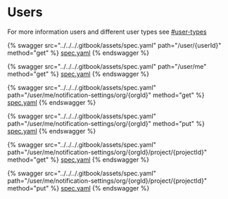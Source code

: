 # Users

For more information users and different user types see [#user-types](../../../snyk-admin/#user-types "mention")

{% swagger src="../../../.gitbook/assets/spec.yaml" path="/user/{userId}" method="get" %}
[spec.yaml](../../../.gitbook/assets/spec.yaml)
{% endswagger %}

{% swagger src="../../../.gitbook/assets/spec.yaml" path="/user/me" method="get" %}
[spec.yaml](../../../.gitbook/assets/spec.yaml)
{% endswagger %}

{% swagger src="../../../.gitbook/assets/spec.yaml" path="/user/me/notification-settings/org/{orgId}" method="get" %}
[spec.yaml](../../../.gitbook/assets/spec.yaml)
{% endswagger %}

{% swagger src="../../../.gitbook/assets/spec.yaml" path="/user/me/notification-settings/org/{orgId}" method="put" %}
[spec.yaml](../../../.gitbook/assets/spec.yaml)
{% endswagger %}

{% swagger src="../../../.gitbook/assets/spec.yaml" path="/user/me/notification-settings/org/{orgId}/project/{projectId}" method="get" %}
[spec.yaml](../../../.gitbook/assets/spec.yaml)
{% endswagger %}

{% swagger src="../../../.gitbook/assets/spec.yaml" path="/user/me/notification-settings/org/{orgId}/project/{projectId}" method="put" %}
[spec.yaml](../../../.gitbook/assets/spec.yaml)
{% endswagger %}

